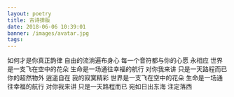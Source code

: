 ```yaml
---
layout: poetry
title: 古诗排版
date: 2018-06-06 10:39:01
banner: /images/avatar.jpg
tags:
---
```

如何才是你真正韵律 自由的流淌遍布身心 每一个音符都与你的心愿 永相应 世界是一支飞在空中的花朵 生命是一场通往幸福的航行 对你我来讲 只是一天路程而已 你的超然物外 逍遥自在 我的寂寞精彩 世界是一支飞在空中的花朵 生命是一场通往幸福的航行 对你我来讲 只是一天路程而已 宛如日出东海 注定落西
